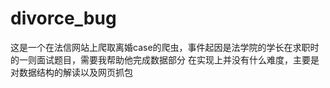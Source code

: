 # divorce_bug
这是一个在法信网站上爬取离婚case的爬虫，事件起因是法学院的学长在求职时的一则面试题目，需要我帮助他完成数据部分
在实现上并没有什么难度，主要是对数据结构的解读以及网页抓包
